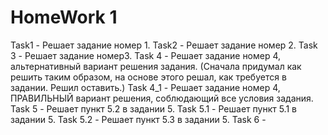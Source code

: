 # HomeWork 1
Task1 -  Решает задание номер 1.
Task2 - Решает задание номер 2.
Task 3 - Решает задание номер3. 
Task 4 - Решает задание номер 4, альтернативный вариант решения задания. (Сначала придумал как решить таким образом, на основе этого решал, как требуется в задании. Решил оставить.)
Task 4_1 - Решает задание номер 4, ПРАВИЛЬНЫЙ вариант решения, соблюдающий все условия задания.
Task 5 - Решает пункт 5.2 в задании 5.
Task 5.1 - Решает пункт 5.1 в задании 5.
Task 5.2 - Решает пункт 5.3 в задании 5.
Task 6 -
